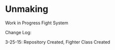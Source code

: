 # Unmaking
Work in Progress Fight System

Change Log:

3-25-15: Repository Created, Fighter Class Created
